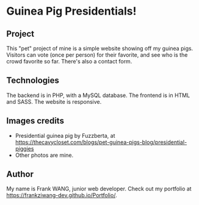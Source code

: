 # Guinea Pig Presidentials!

## Project
This "pet" project of mine is a simple website showing off my guinea pigs.
Visitors can vote (once per person) for their favorite, and see who is the crowd favorite so far.
There's also a contact form.

## Technologies
The backend is in PHP, with a MySQL database.
The frontend is in HTML and SASS.
The website is responsive.

## Images credits
- Presidential guinea pig by Fuzzberta, at https://thecavycloset.com/blogs/pet-guinea-pigs-blog/presidential-piggies
- Other photos are mine.

## Author
My name is Frank WANG, junior web developer. Check out my portfolio at https://frankziwang-dev.github.io/Portfolio/.